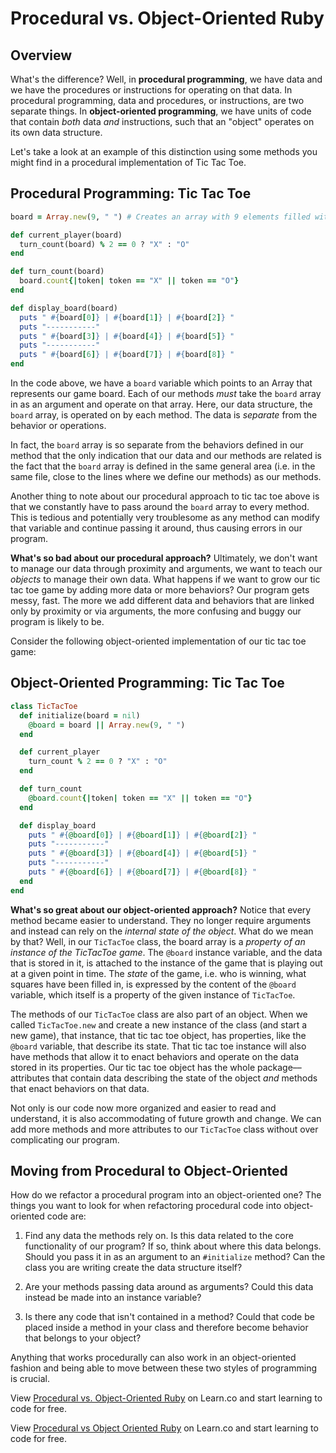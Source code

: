 # Procedural vs. Object-Oriented Ruby

## Overview

What's the difference? Well, in **procedural programming**, we have data and we have the procedures or instructions for operating on that data. In procedural programming, data and procedures, or instructions, are two separate things. In **object-oriented programming**, we have units of code that contain *both* data *and* instructions, such that an "object" operates on its own data structure.

Let's take a look at an example of this distinction using some methods you might find in a procedural implementation of Tic Tac Toe.

## Procedural Programming: Tic Tac Toe

```ruby
board = Array.new(9, " ") # Creates an array with 9 elements filled with " "

def current_player(board)
  turn_count(board) % 2 == 0 ? "X" : "O"
end

def turn_count(board)
  board.count{|token| token == "X" || token == "O"}
end

def display_board(board)
  puts " #{board[0]} | #{board[1]} | #{board[2]} "
  puts "-----------"
  puts " #{board[3]} | #{board[4]} | #{board[5]} "
  puts "-----------"
  puts " #{board[6]} | #{board[7]} | #{board[8]} "
end
```

In the code above, we have a `board` variable which points to an Array that represents our game board. Each of our methods *must* take the `board` array in as an argument and operate on that array. Here, our data structure, the `board` array, is operated on by each method. The data is *separate* from the behavior or operations.

In fact, the `board` array is so separate from the behaviors defined in our method that the only indication that our data and our methods are related is the fact that the `board` array is defined in the same general area (i.e. in the same file, close to the lines where we define our methods) as our methods.

Another thing to note about our procedural approach to tic tac toe above is that we constantly have to pass around the `board` array to every method. This is tedious and potentially very troublesome as any method can modify that variable and continue passing it around, thus causing errors in our program.

**What's so bad about our procedural approach?** Ultimately, we don't want to manage our data through proximity and arguments, we want to teach our *objects* to manage their own data. What happens if we want to grow our tic tac toe game by adding more data or more behaviors? Our program gets messy, fast. The more we add different data and behaviors that are linked only by proximity or via arguments, the more confusing and buggy our program is likely to be.

Consider the following object-oriented implementation of our tic tac toe game:

## Object-Oriented Programming: Tic Tac Toe

```ruby
class TicTacToe
  def initialize(board = nil)
    @board = board || Array.new(9, " ")
  end

  def current_player
    turn_count % 2 == 0 ? "X" : "O"
  end

  def turn_count
    @board.count{|token| token == "X" || token == "O"}
  end

  def display_board
    puts " #{@board[0]} | #{@board[1]} | #{@board[2]} "
    puts "-----------"
    puts " #{@board[3]} | #{@board[4]} | #{@board[5]} "
    puts "-----------"
    puts " #{@board[6]} | #{@board[7]} | #{@board[8]} "
  end
end
```  

**What's so great about our object-oriented approach?** Notice that every method became easier to understand. They no longer require arguments and instead can rely on the *internal state of the object*. What do we mean by that? Well, in our `TicTacToe` class, the board array is a *property of an instance of the TicTacToe game*. The `@board` instance variable, and the data that is stored in it, is attached to the instance of the game that is playing out at a given point in time. The *state* of the game, i.e. who is winning, what squares have been filled in, is expressed by the content of the `@board` variable, which itself is a property of the given instance of `TicTacToe`.

The methods of our `TicTacToe` class are also part of an object. When we called `TicTacToe.new` and create a new instance of the class (and start a new game), that instance, that tic tac toe object, has properties, like the `@board` variable, that describe its state. That tic tac toe instance will also have methods that allow it to enact behaviors and operate on the data stored in its properties. Our tic tac toe object has the whole package––attributes that contain data describing the state of the object *and* methods that enact behaviors on that data.

Not only is our code now more organized and easier to read and understand, it is also accommodating of future growth and change. We can add more methods and more attributes to our `TicTacToe` class without over complicating our program.

## Moving from Procedural to Object-Oriented

How do we refactor a procedural program into an object-oriented one? The things you want to look for when refactoring procedural code into object-oriented code are:

1. Find any data the methods rely on. Is this data related to the core functionality of our program? If so, think about where this data belongs. Should you pass it in as an argument to an `#initialize` method? Can the class you are writing create the data structure itself?

2. Are your methods passing data around as arguments? Could this data instead be made into an instance variable?

3. Is there any code that isn't contained in a method? Could that code be placed inside a method in your class and therefore become behavior that belongs to your object?

Anything that works procedurally can also work in an object-oriented fashion and being able to move between these two styles of programming is crucial.

<p data-visibility='hidden'>View <a href='https://learn.co/lessons/procedural-vs-oo-ruby' title='Procedural vs. Object-Oriented Ruby'>Procedural vs. Object-Oriented Ruby</a> on Learn.co and start learning to code for free.</p>

<p class='util--hide'>View <a href='https://learn.co/lessons/procedural-vs-oo-ruby'>Procedural vs Object Oriented Ruby</a> on Learn.co and start learning to code for free.</p>
